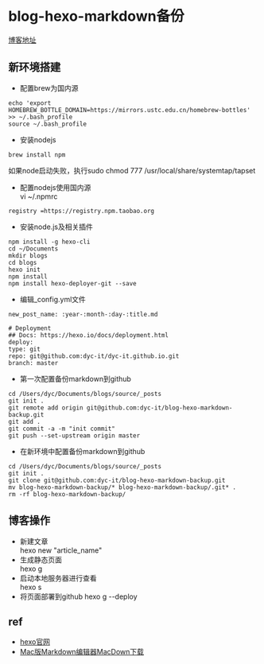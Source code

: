 # blog-hexo-markdown备份

[博客地址](https://dyc-it.github.io/)

## 新环境搭建

* 配置brew为国内源

```
echo 'export HOMEBREW_BOTTLE_DOMAIN=https://mirrors.ustc.edu.cn/homebrew-bottles' >> ~/.bash_profile
source ~/.bash_profile

```

* 安装nodejs

```
brew install npm
```

如果node启动失败，执行sudo chmod 777 /usr/local/share/systemtap/tapset

* 配置nodejs使用国内源  
vi ~/.npmrc

```
registry =https://registry.npm.taobao.org

```


* 安装node.js及相关插件

```
npm install -g hexo-cli
cd ~/Documents
mkdir blogs
cd blogs
hexo init
npm install
npm install hexo-deployer-git --save
```


* 编辑_config.yml文件    

```    
new_post_name: :year-:month-:day-:title.md  
    
# Deployment
## Docs: https://hexo.io/docs/deployment.html
deploy:
type: git
repo: git@github.com:dyc-it/dyc-it.github.io.git
branch: master
```

* 第一次配置备份markdown到github   

```
cd /Users/dyc/Documents/blogs/source/_posts
git init .
git remote add origin git@github.com:dyc-it/blog-hexo-markdown-backup.git
git add .
git commit -a -m "init commit"
git push --set-upstream origin master
```

* 在新环境中配置备份markdown到github  

```
cd /Users/dyc/Documents/blogs/source/_posts
git init .
git clone git@github.com:dyc-it/blog-hexo-markdown-backup.git
mv blog-hexo-markdown-backup/* blog-hexo-markdown-backup/.git* .
rm -rf blog-hexo-markdown-backup/
```
## 博客操作

* 新建文章  
	hexo new "article_name"
* 生成静态页面  
	hexo g
* 启动本地服务器进行查看  
	hexo s
* 将页面部署到github
	hexo g --deploy



## ref
* [hexo官网](https://hexo.io)  
* [Mac版Markdown编辑器MacDown下载](http://macdown.uranusjr.com/)














































